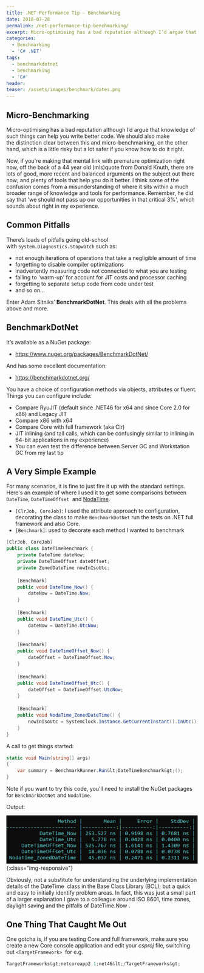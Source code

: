 ```yaml
---
title: .NET Performance Tip – Benchmarking
date: 2018-07-28
permalink: /net-performance-tip-benchmarking/
excerpt: Micro-optimising has a bad reputation although I’d argue that knowledge of such things can help you write better code. We should also make the distinction clear between this and micro-benchmarking, on the other hand, which is a little risky but a lot safer if you know how to do it right.
categories:
  - Benchmarking
  - 'C# .NET'
tags:
  - benchmarkdotnet
  - benchmarking
  - 'C#'
header:
teaser: /assets/images/benchmark/dates.png
---
```

## Micro-Benchmarking

Micro-optimising has a bad reputation although I’d argue that knowledge of such things can help you write better code. We should also make the distinction clear between this and micro-benchmarking, on the other hand, which is a little risky but a lot safer if you know how to do it right.

Now, if you're making that mental link with premature optimization right now, off the back of a 44 year old (mis)quote from Donald Knuth, there are lots of good, more recent and balanced arguments on the subject out there now; and plenty of tools that help you do it better. I think some of the confusion comes from a misunderstanding of where it sits within a much broader range of knowledge and tools for performance. Remember, he did say that 'we should not pass up our opportunities in that critical 3%', which sounds about right in my experience.

## Common Pitfalls

There’s loads of pitfalls going old-school with `System.Diagnostics.Stopwatch` such as:

* not enough iterations of operations that take a negligible amount of time
* forgetting to disable compiler optimizations
* inadvertently measuring code not connected to what you are testing
* failing to 'warm-up' for account for JIT costs and processor caching
* forgetting to separate setup code from code under test
* and so on&#8230;

Enter Adam Sitniks’ **BenchmarkDotNet**. This deals with all the problems above and more.

## BenchmarkDotNet

It’s available as a NuGet package:

* <a href="https://www.nuget.org/packages/BenchmarkDotNet/" rel="noopener">https://www.nuget.org/packages/BenchmarkDotNet/</a>

And has some excellent documentation:

* <a title="https://benchmarkdotnet.org/" href="https://benchmarkdotnet.org/" target="_blank" rel="noopener">https://benchmarkdotnet.org/</a>

You have a choice of configuration methods via objects, attributes or fluent. Things you can configure include:

* Compare RyuJIT (default since .NET46 for x64 and since Core 2.0 for x86) and Legacy JIT
* Compare x86 with x64
* Compare Core with full framework (aka Clr)
* JIT inlining (and tail calls, which can be confusingly similar to inlining in 64-bit applications in my experience)
* You can even test the difference between Server GC and Workstation GC from my last tip

## A Very Simple Example

For many scenarios, it is fine to just fire it up with the standard settings. Here's an example of where I used it to get some comparisons between `DateTime`, `DateTimeOffset`  and <a href="https://nodatime.org/" rel="noopener">NodaTime</a>.

* `[ClrJob, CoreJob]`: I used the attribute approach to configuration, decorating the class to make `BenchmarkDotNet` run the tests on .NET full framework and also Core.
* `[Benchmark]`: used to decorate each method I wanted to benchmark

```csharp
[ClrJob, CoreJob]
public class DateTimeBenchmark {
    private DateTime dateNow;
    private DateTimeOffset dateOffset;
    private ZonedDateTime nowInIsoUtc;

    [Benchmark]
    public void DateTime_Now() {
        dateNow = DateTime.Now;
    }

    [Benchmark]
    public void DateTime_Utc() {
        dateNow = DateTime.UtcNow;
    }

    [Benchmark]
    public void DateTimeOffset_Now() {
        dateOffset = DateTimeOffset.Now;
    }

    [Benchmark]
    public void DateTimeOffset_Utc() {
        dateOffset = DateTimeOffset.UtcNow;
    }

    [Benchmark]
    public void NodaTime_ZonedDateTime() {
        nowInIsoUtc = SystemClock.Instance.GetCurrentInstant().InUtc();
    }
}
```

A call to get things started:

```csharp
static void Main(string[] args)
{
    var summary = BenchmarkRunner.Run&lt;DateTimeBenchmark&gt;();
}
```

Note if you want to try this code, you'll need to install the NuGet packages for `BenchmarkDotNet` and `NodaTime`.

Output:

![Mark of the web](/assets/images/benchmark/dates.png){:class="img-responsive"}

Obviously, not a substitute for understanding the underlying implementation details of the <span class="lang:c# decode:true crayon-inline ">DateTime</span>  class in the Base Class Library (BCL); but a quick and easy to initially identify problem areas. In fact, this was just a small part of a larger explanation I gave to a colleague around ISO 8601, time zones, daylight saving and the pitfalls of <span class="lang:c# decode:true crayon-inline ">DateTime.Now</span> .

## One Thing That Caught Me Out

One gotcha is, if you are testing Core and full framework, make sure you create a new Core console application and edit your _csproj_ file, switching out `<TargetFramework>`  for e.g.

```csharp
TargetFrameworks&gt;netcoreapp2.1;net46&lt;/TargetFrameworks&gt;
```
